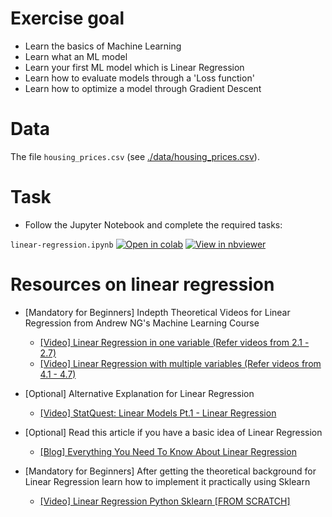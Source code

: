 # Exercise goal
- Learn the basics of Machine Learning
- Learn what an ML model
- Learn your first ML model which is Linear Regression
- Learn how to evaluate models through a 'Loss function'
- Learn how to optimize a model through Gradient Descent

# Data 

The file `housing_prices.csv` (see [./data/housing_prices.csv](https://raw.githubusercontent.com/gimseng/99-ML-Learning-Projects/master/002/data/housing_prices.csv)).

# Task
- Follow the Jupyter Notebook and complete the required tasks:


`linear-regression.ipynb`
[![Open in colab](https://colab.research.google.com/assets/colab-badge.svg)](https://colab.research.google.com/github/gimseng/99-ML-Learning-Projects/blob/master/002/exercise/Linear-regression.ipynb)
[![View in nbviewer](https://github.com/jupyter/design/blob/master/logos/Badges/nbviewer_badge.svg)](https://nbviewer.jupyter.org/github/gimseng/99-ML-Learning-Projects/blob/master/002/exercise/Linear-regression.ipynb)


# Resources on linear regression

- [Mandatory for Beginners] Indepth Theoretical Videos for Linear Regression from Andrew NG's Machine Learning Course
  - [[Video] Linear Regression in one variable (Refer videos from 2.1 - 2.7)](https://www.youtube.com/playlist?list=PLLssT5z_DsK-h9vYZkQkYNWcItqhlRJLN)
  - [[Video] Linear Regression with multiple variables (Refer videos from 4.1 - 4.7)](https://www.youtube.com/playlist?list=PLLssT5z_DsK-h9vYZkQkYNWcItqhlRJLN)
- [Optional] Alternative Explanation for Linear Regression
  - [[Video] StatQuest: Linear Models Pt.1 - Linear Regression](https://www.youtube.com/watch?v=nk2CQITm_eo)

- [Optional] Read this article if you have a basic idea of Linear Regression
  - [[Blog] Everything You Need To Know About Linear Regression](https://towardsdatascience.com/everything-you-need-to-know-about-linear-regression-b791e8f4bd7a)
- [Mandatory for Beginners] After getting the theoretical background for Linear Regression learn how to implement it practically using Sklearn
  - [[Video] Linear Regression Python Sklearn [FROM SCRATCH]](https://www.youtube.com/watch?v=b0L47BeklTE)
  
